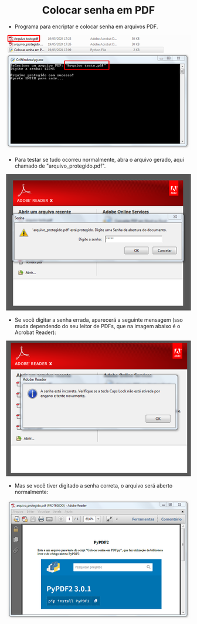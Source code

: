 <h1 align="center">Colocar senha em PDF</h1>

- Programa para encriptar e colocar senha em arquivos PDF.

![Screenshot](https://github.com/AndrewVargas1991/Colocar-senha-em-PDF/blob/main/imagens/Tela.png)

- Para testar se tudo ocorreu normalmente, abra o arquivo gerado, aqui chamado de "arquivo_protegido.pdf".

![Screenshot](https://github.com/AndrewVargas1991/Colocar-senha-em-PDF/blob/main/imagens/Tela%20da%20senha.png)

- Se você digitar a senha errada, aparecerá a seguinte mensagem (sso muda dependendo do seu leitor de PDFs, que na imagem abaixo é o Acrobat Reader):

![Screenshot](https://github.com/AndrewVargas1991/Colocar-senha-em-PDF/blob/main/imagens/Tela%20senha%20incorreta.png)

- Mas se você tiver digitado a senha correta, o arquivo será aberto normalmente:

![Screenshot](https://github.com/AndrewVargas1991/Colocar-senha-em-PDF/blob/main/imagens/Tela%20do%20arquivo%20protegido.png)
